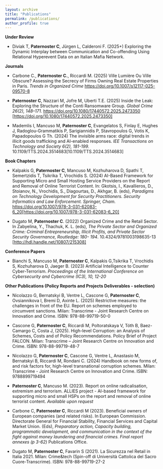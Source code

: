 ```yaml
---
layout: archive
title: "Publications"
permalink: /publications/
author_profile: true
---
```



**Under Review**

* Diviak T, **Paternoster C**,  Jürgen L, Calderoni F. (2025+)
Exploring the Dynamic Interplay between Communication and Co-offending Using
 Relational Hyperevent Data on an Italian Mafia Network.


**Journals**

* Carbone C., **Paternoster C.**, Riccardi M. (2025)
Ville Lumière Ou Ville Obscure? Assessing the Secrecy of Firms Owning Real Estate Properties in Paris.
*Trends in Organized Crime* https://doi.org/10.1007/s12117-025-09570-8

* **Paternoster C**, Nazzari M, Jofre M, Uberti T.E. (2025)
Inside the Leak: Exploring the Structure of the Conti Ransomware Group.
*Global Crime 26(2), 148–171.* https://doi.org/10.1080/17440572.2025.2473350 [https://doi.org/10.1080/17440572.2025.2473350]

* Mademlis I, Mancuso M, **Paternoster C**, Evangelatos S, Finlay E, Hughes J, 
Radoglou-Grammatikis P, Sarigiannidis P, Stavropoulos G, Votis K, Papadopoulos G Th. (2024)
The invisible arms race: digital trends in illicit goods trafficking and AI-enabled responses.
*IEE Transactions on Technology and Society 6(2), 181-199.* 10.1109/TTS.2024.3514683[10.1109/TTS.2024.3514683]


**Book Chapters**

* Kalpakis G, **Paternoster C**, Mancuso M, Kozhuharova D, Spathi T, Semertzidis T, Tsikrika T, Vrochidis S. (2024)
AI-Based Framework for Supporting Micro and Small Hosting Service Providers on the Report and Removal of Online Terrorist Content.
In: Gkotsis, I., Kavallieros, D., Stoianov, N., Vrochidis, S., Diagourtas, D., Akhgar, B. (eds), 
*Paradigms on Technology Development for Security Practitioners. Security Informatics and Law Enforcement. Springer, Cham.* https://doi.org/10.1007/978-3-031-62083-6_20[https://doi.org/10.1007/978-3-031-62083-6_20]

* Dugato M, **Paternoster C**. (2022)
Organized Crime and the Retail Sector. In Zabyelina, Y., Thachuk, K. L. (eds), *The Private Sector and Organized Crime: Criminal Entrepreneurship, Illicit Profits, and Private Sector Security Governance, Routledge: 180- 194*. 
10.4324/9781003198635-13 [http://hdl.handle.net/10807/215308]


**Conference Papers**

* Bianchi S, Mancuso M, **Paternoster C**, Kalpakis G,Tsikrika T, Vrochidis S, Kozhuharova D, Jaeger B. (2023)
Artificial Intelligence to Counter Cyber-Terrorism.
*Proceedings of the International Conference on Cybersecurity and Cybercrime (IC3), 10, 12-20*


**Other Publications (Policy Reports and Projects Deliverables - selection)**

* Nicolazzo G, Bernatskyi B, Ventre L, Cascone G, **Paternoster C**, Ovsiannikova I, Bremi D, Axinte L. (2025)
Restrictive measures: the challenges in front of the EU. Report on schemes employed to circumvent sanctions. Milan: Transcrime - Joint Research Centre on Innovation and Crime. ISBN: 978-88-99719-50-0

* Cascone G, **Paternoster C**, Riccardi M, Poltoratskaya V, Tóth B, Baez-Camargo C, Costa J, (2025). High-level Corruption: an Analysis of Schemes, Costs and of Policy Recommendations. Policy Brief of Project FALCON. Milan: Transcrime – Joint Research Centre on Innovation and Crime. ISBN: 978-88-99719-48-7

* Nicolazzo G, **Paternoster C**, Cascone G, Ventre L, Anastasio M, Bernatskyi B, Riccardi M, Rondani C. (2024)
Handbook on new forms of, and risk factors for, high-level transnational corruption schemes. Milan: Transcrime - Joint Research Centre on Innovation and Crime. ISBN: 9788899719494

* **Paternoster C**, Mancuso M. (2023).
Report on online radicalisation, extremism and terrorism. ALLIES project - AI-based framework for supporting micro and small HSPs on the report and removal of online terrorist content. *Available upon request*

* Carbone C, **Paternoster C**, Riccardi M (2023).
Beneficial owners of European companies (and related risks). In European Commission. Directorate General for Financial Stability, Financial Services and Capital Market Union. (Eds), *Preparatory action, Capacity building, programmatic development, and communication in the context of the fight against money laundering and financial crimes. Final report annexes (p 3-62)* Publications Office.

* Dugato M, **Paternoster C**, Favarin S (2021). La Sicurezza nel Retail in Italia 2021. Milan: Crime&tech (Spin-off di Università Cattolica del Sacro Cuore-Transcrime). ISBN: 978-88-99719-27-2
